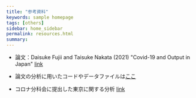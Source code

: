 ```yaml
---
title: "参考資料"
keywords: sample homepage
tags: [others]
sidebar: home_sidebar
permalink: resources.html
summary:
---
```


- 論文：Daisuke Fujii and Taisuke Nakata (2021) "Covid-19 and Output in Japan" [link](./files/FujiiNakata_Covid19.pdf)

- 論文の分析に用いたコードやデータファイルは[ここ](./files/Covid19_Output.zip)

- コロナ分科会に提出した東京に関する分析 [link](./files/Slides_緊急事態宣言解除基準_0115.pdf)

<!--
- 図表の作成に用いたコードやデータファイルは[ここ](https://github.com/Covid19OutputJapan/Covid19OutputJapan.github.io/tree/main/archives/).
-->
